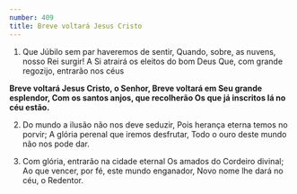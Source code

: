 ```yaml
---
number: 409
title: Breve voltará Jesus Cristo
---
```


1. Que Júbilo sem par haveremos de sentir,
  Quando, sobre, as nuvens, nosso Rei surgir!
  A Si atrairá os eleitos do bom Deus
  Que, com grande regozijo, entrarão nos céus

  __Breve voltará Jesus Cristo, o Senhor,
  Breve voltará em Seu grande esplendor,
  Com os santos anjos, que recolherão
  Os que já inscritos lá no céu estão.__

2. Do mundo a ilusão não nos deve seduzir,
  Pois herança eterna temos no porvir;
  A glória perenal que iremos desfrutar,
  Todo o ouro deste mundo não nos pode dar.

3. Com glória, entrarão na cidade eternal
  Os amados do Cordeiro divinal;
  Ao que vencer, por fé, este mundo enganador,
  Novo nome lhe dará no céu, o Redentor.

